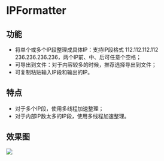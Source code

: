 # IPFormatter

## 功能
* 将单个或多个IP段整理成具体IP：支持IP段格式 112.112.112.112 236.236.236.236，两个IP前、中、后可任意个空格；
* 可导出到文件：对于内容较多的时候，推荐选择导出到文件；
* 可复制粘贴输入IP段和输出的IP。

## 特点
* 对于多个IP段，使用多线程加速整理；
* 对于内部IP数太多的IP段，使用多线程加速整理。

## 效果图
![](http://p27z4ahy7.bkt.clouddn.com/TIM%E5%9B%BE%E7%89%8720180302172627.png)
